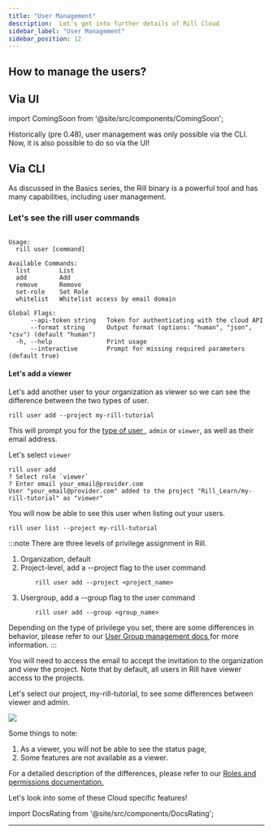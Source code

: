 ```yaml
---
title: "User Management"
description:  Let's get into further details of Rill Cloud
sidebar_label: "User Management"
sidebar_position: 12
---
```


## How to manage the users?



## Via UI

import ComingSoon from '@site/src/components/ComingSoon';

<ComingSoon />

<div id='contents_to_overlay'>
Historically (pre 0.48), user management was only possible via the CLI. Now, it is also possible to do so via the UI! 

</div>

## Via CLI

As discussed in the Basics series, the Rill binary is a powerful tool and has many capabilities, including user management. 

### Let's see the rill user commands

```Manage users

Usage:
  rill user [command]

Available Commands:
  list        List
  add         Add
  remove      Remove
  set-role    Set Role
  whitelist   Whitelist access by email domain

Global Flags:
      --api-token string   Token for authenticating with the cloud API
      --format string      Output format (options: "human", "json", "csv") (default "human")
  -h, --help               Print usage
      --interactive        Prompt for missing required parameters (default true)
```

#### Let's add a viewer

Let's add another user to your organization as viewer so we can see the difference between the two types of user.

```
rill user add --project my-rill-tutorial
```

This will prompt you for the <a href='https://docs.rilldata.com/manage/roles-permissions' target="_blank">type of user </a>, `admin` or `viewer`, as well as their email address.

Let's select `viewer` 

```
rill user add
? Select role `viewer`
? Enter email your_email@provider.com
User "your_email@provider.com" added to the project "Rill_Learn/my-rill-tutorial" as "viewer"
```

You will now be able to see this user when listing out your users.

```
rill user list --project my-rill-tutorial
```

:::note
There are three levels of privilege assignment in Rill. 
1. Organization, default
2. Project-level, add a --project flag to the user command
    ```
        rill user add --project <project_name>
    ```
3. Usergroup, add a --group flag to the user command
    ```
        rill user add --group <group_name>
    ```

Depending on the type of privilege you set, there are some differences in behavior, please refer to our <a href= 'https://docs.rilldata.com/manage/usergroup-management' target=" blank">User Group management docs </a> for more information.
:::

You will need to access the email to accept the invitation to the organization and view the project. Note that by default, all users in Rill have viewer access to the projects. 

Let's select our project, my-rill-tutorial, to see some differences between viewer and admin.

<img src = '/img/tutorials/201/viewervsadmin.gif' class='rounded-gif' />

Some things to note:
1. As a viewer, you will not be able to see the status page,
2. Some features are not available as a viewer.

For a detailed description of the differences, please refer to our <a href='https://docs.rilldata.com/manage/roles-permissions' target=' blank'> Roles and permissions documentation. </a>

Let's look into some of these Cloud specific features!

import DocsRating from '@site/src/components/DocsRating';

---
<DocsRating />